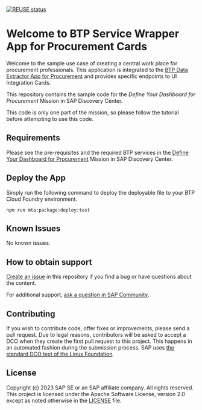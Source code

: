 [![REUSE status](https://api.reuse.software/badge/github.com/SAP-samples/btp-procurement-cards-service-wrapper)](https://api.reuse.software/info/github.com/SAP-samples/btp-procurement-cards-service-wrapper)

# Welcome to BTP Service Wrapper App for Procurement Cards

Welcome to the sample use case of creating a central work place for procurement professionals. 
This application is integrated to the [BTP Data Extractor App for Procurement](https://github.com/SAP-samples/btp-procurement-data-extractor) and provides specific endpoints to UI Integration Cards.

This repository contains the sample code for the _Define Your Dashboard for Procurement_ Mission in SAP Discovery Center.

This code is only one part of the mission, so please follow the tutorial before attempting to use this code.


## Requirements
Please see the pre-requisites and the required BTP services in the [Define Your Dashboard for Procurement](https://discovery-center.cloud.sap/protected/index.html#/missiondetail/4183/) Mission in SAP Discovery Center.


## Deploy the App
Simply run the following command to deploy the deployable file to your BTP Cloud Foundry environment.

```
npm run mta:package:deploy:test
```

## Known Issues
No known issues.


## How to obtain support
[Create an issue](https://github.com/SAP-samples/btp-procurement-cards-service-wrapper/issues) in this repository if you find a bug or have questions about the content.

For additional support, [ask a question in SAP Community](https://answers.sap.com/questions/ask.html).

## Contributing
If you wish to contribute code, offer fixes or improvements, please send a pull request. Due to legal reasons, contributors will be asked to accept a DCO when they create the first pull request to this project. This happens in an automated fashion during the submission process. SAP uses [the standard DCO text of the Linux Foundation](https://developercertificate.org/).

## License
Copyright (c) 2023 SAP SE or an SAP affiliate company. All rights reserved. This project is licensed under the Apache Software License, version 2.0 except as noted otherwise in the [LICENSE](LICENSE) file.

